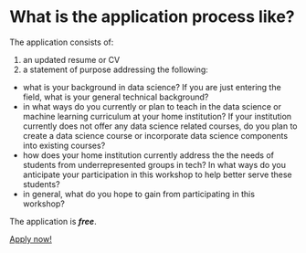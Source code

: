 # What is the application process like?
The application consists of:
1. an updated resume or CV
2. a statement of purpose addressing the following:
 - what is your background in data science? If you are just entering the field, what is your general technical background?
 - in what ways do you currently or plan to teach in the data science or machine learning curriculum at your home institution? If your institution currently does not offer any data science related courses, do you plan to create a data science course or incorporate data science components into existing courses?
 - how does your home institution currently address the the needs of students from underrepresented groups in tech? In what ways do you anticipate your participation in this workshop to help better serve these students?
 - in general, what do you hope to gain from participating in this workshop?

The application is ***free***.

[Apply now!](https://forms.gle/J4amL5rcejTrxtxz6)
